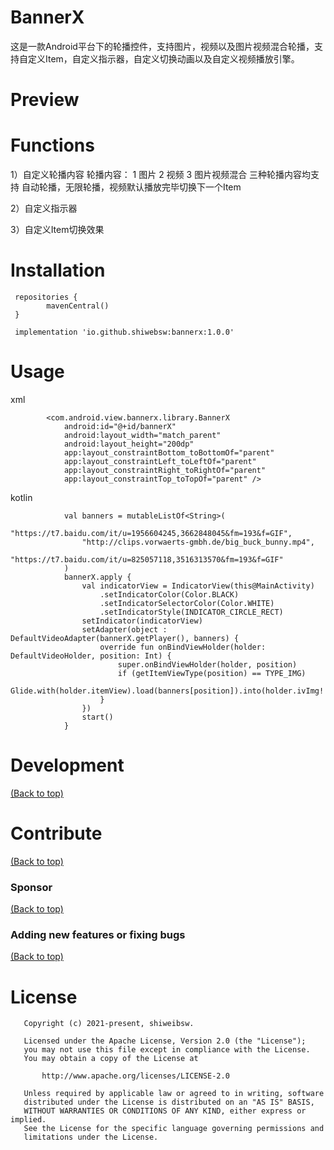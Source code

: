# BannerX

这是一款Android平台下的轮播控件，支持图片，视频以及图片视频混合轮播，支持自定义Item，自定义指示器，自定义切换动画以及自定义视频播放引擎。

# Preview

<!-- Add a demo for your project -->

<!-- After you have written about your project, it is a good idea to have a demo/preview(**video/gif/screenshots** are good options) of your project so that people can know what to expect in your project. You could also add the demo in the previous section with the product description.

Here is a random GIF as a placeholder.

![Random GIF](https://media.giphy.com/media/ZVik7pBtu9dNS/giphy.gif) -->


# Functions

1）自定义轮播内容
    轮播内容：
        1 图片
        2 视频
        3 图片视频混合
三种轮播内容均支持 自动轮播，无限轮播，视频默认播放完毕切换下一个Item

2）自定义指示器

3）自定义Item切换效果

# Installation

```
 repositories {
        mavenCentral()
 }
 
 implementation 'io.github.shiwebsw:bannerx:1.0.0'
```


# Usage

xml
```
        <com.android.view.bannerx.library.BannerX
            android:id="@+id/bannerX"
            android:layout_width="match_parent"
            android:layout_height="200dp"
            app:layout_constraintBottom_toBottomOf="parent"
            app:layout_constraintLeft_toLeftOf="parent"
            app:layout_constraintRight_toRightOf="parent"
            app:layout_constraintTop_toTopOf="parent" />
```
kotlin
```
            val banners = mutableListOf<String>(
                "https://t7.baidu.com/it/u=1956604245,3662848045&fm=193&f=GIF",
                "http://clips.vorwaerts-gmbh.de/big_buck_bunny.mp4",
                "https://t7.baidu.com/it/u=825057118,3516313570&fm=193&f=GIF"
            )
            bannerX.apply {
                val indicatorView = IndicatorView(this@MainActivity)
                    .setIndicatorColor(Color.BLACK)
                    .setIndicatorSelectorColor(Color.WHITE)
                    .setIndicatorStyle(INDICATOR_CIRCLE_RECT)
                setIndicator(indicatorView)
                setAdapter(object : DefaultVideoAdapter(bannerX.getPlayer(), banners) {
                    override fun onBindViewHolder(holder: DefaultVideoHolder, position: Int) {
                        super.onBindViewHolder(holder, position)
                        if (getItemViewType(position) == TYPE_IMG)
                            Glide.with(holder.itemView).load(banners[position]).into(holder.ivImg!!)
                    }
                })
                start()
            }
```


# Development

[(Back to top)](#table-of-contents)

<!-- This is the place where you give instructions to developers on how to modify the code.

You could give **instructions in depth** of **how the code works** and how everything is put together.

You could also give specific instructions to how they can setup their development environment.

Ideally, you should keep the README simple. If you need to add more complex explanations, use a wiki. Check out [this wiki](https://github.com/navendu-pottekkat/nsfw-filter/wiki) for inspiration. -->

# Contribute

[(Back to top)](#table-of-contents)

<!-- This is where you can let people know how they can **contribute** to your project. Some of the ways are given below.

Also this shows how you can add subsections within a section. -->

### Sponsor

[(Back to top)](#table-of-contents)

<!-- Your project is gaining traction and it is being used by thousands of people(***with this README there will be even more***). Now it would be a good time to look for people or organisations to sponsor your project. This could be because you are not generating any revenue from your project and you require money for keeping the project alive.

You could add how people can sponsor your project in this section. Add your patreon or GitHub sponsor link here for easy access.

A good idea is to also display the sponsors with their organisation logos or badges to show them your love!(*Someday I will get a sponsor and I can show my love*) -->

### Adding new features or fixing bugs

[(Back to top)](#table-of-contents)

<!-- This is to give people an idea how they can raise issues or feature requests in your projects. 

You could also give guidelines for submitting and issue or a pull request to your project.

Personally and by standard, you should use a [issue template](https://github.com/navendu-pottekkat/nsfw-filter/blob/master/ISSUE_TEMPLATE.md) and a [pull request template](https://github.com/navendu-pottekkat/nsfw-filter/blob/master/PULL_REQ_TEMPLATE.md)(click for examples) so that when a user opens a new issue they could easily format it as per your project guidelines.

You could also add contact details for people to get in touch with you regarding your project. -->

# License

```
   Copyright (c) 2021-present, shiweibsw.

   Licensed under the Apache License, Version 2.0 (the "License");
   you may not use this file except in compliance with the License.
   You may obtain a copy of the License at

       http://www.apache.org/licenses/LICENSE-2.0

   Unless required by applicable law or agreed to in writing, software
   distributed under the License is distributed on an "AS IS" BASIS,
   WITHOUT WARRANTIES OR CONDITIONS OF ANY KIND, either express or implied.
   See the License for the specific language governing permissions and
   limitations under the License.

```
